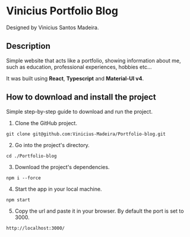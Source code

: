 # Vinicius Portfolio Blog

Designed by Vinicius Santos Madeira.

## Description

Simple website that acts like a portfolio, showing information about me, such as education, professional experiences, hobbies etc...

It was built using **React**, **Typescript** and **Material-UI v4**.

## How to download and install the project

Simple step-by-step guide to download and run the project.

1. Clone the GitHub project.

```console
git clone git@github.com:Vinicius-Madeira/Portfolio-blog.git
```

2. Go into the project's directory.

```console
cd ./Portfolio-blog
```

3. Download the project's dependencies.

```console
npm i --force
```

4. Start the app in your local machine.

```console
npm start
```

5. Copy the url and paste it in your browser. By default the port is set to 3000.

```
http://localhost:3000/
```